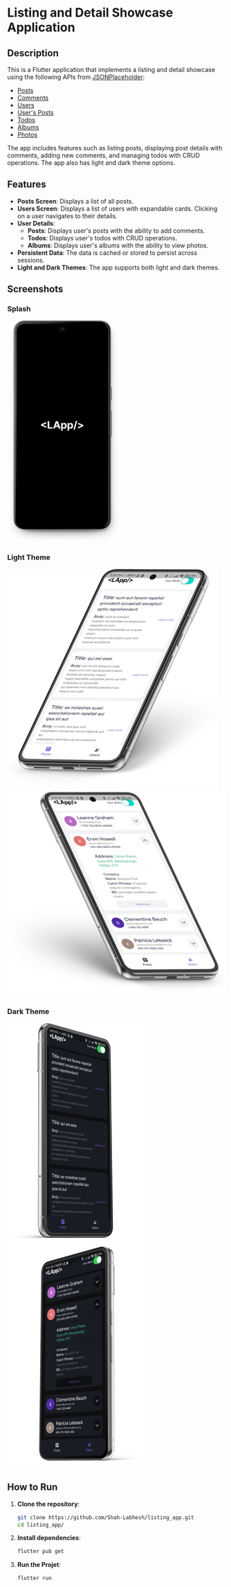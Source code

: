# Listing and Detail Showcase Application

## Description

This is a Flutter application that implements a listing and detail showcase using the following APIs from [JSONPlaceholder](https://jsonplaceholder.typicode.com/):

- [Posts](https://jsonplaceholder.typicode.com/posts)
- [Comments](https://jsonplaceholder.typicode.com/posts/{post_id}/comments)
- [Users](https://jsonplaceholder.typicode.com/users)
- [User's Posts](https://jsonplaceholder.typicode.com/users/{user_id}/posts)
- [Todos](https://jsonplaceholder.typicode.com/users/{user_id}/todos)
- [Albums](https://jsonplaceholder.typicode.com/users/{user_id}/albums)
- [Photos](https://jsonplaceholder.typicode.com/albums/{album_id}/photos)

The app includes features such as listing posts, displaying post details with comments, adding new comments, and managing todos with CRUD operations. The app also has light and dark theme options.

## Features

- **Posts Screen**: Displays a list of all posts.
- **Users Screen**: Displays a list of users with expandable cards. Clicking on a user navigates to their details.
- **User Details**:
  - **Posts**: Displays user's posts with the ability to add comments.
  - **Todos**: Displays user's todos with CRUD operations.
  - **Albums**: Displays user's albums with the ability to view photos.
- **Persistent Data**: The data is cached or stored to persist across sessions.
- **Light and Dark Themes**: The app supports both light and dark themes.

## Screenshots

### Splash

![Splash Screen](assets/images/splash.png)

### Light Theme

![Light Theme - Posts Screen](assets/images/light_post.png)
![Light Theme - Users Screen](assets/images/light_user.png)

### Dark Theme

![Dark Theme - Posts Screen](assets/images/dark_post.png)
![Dark Theme - Users Screen](assets/images/dark_user.png)

## How to Run

1. **Clone the repository**:
   ```bash
   git clone https://github.com/Shah-Labhesh/listing_app.git
   cd listing_app/

2. **Install dependencies**:
    ```bash
    flutter pub get

3. **Run the Projet**:
    ```bash
    flutter run